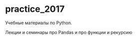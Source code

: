 # practice_2017
Учебные материалы по Python.

Лекции и семинары про Pandas и про функции и рекурсию
